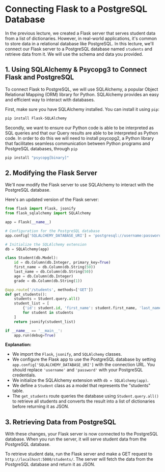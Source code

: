 # Connecting Flask to a PostgreSQL Database

In the previous lecture, we created a Flask server that serves student data from a list of dictionaries. However, in real-world applications, it's common to store data in a relational database like PostgreSQL. In this lecture, we'll connect our Flask server to a PostgreSQL database named `students` and retrieve data from it. We will use the schema and data you provided.

## 1. Using SQLAlchemy & Psycopg3 to Connect Flask and PostgreSQL

To connect Flask to PostgreSQL, we will use SQLAlchemy, a popular Object Relational Mapping (ORM) library for Python. SQLAlchemy provides an easy and efficient way to interact with databases.

First, make sure you have SQLAlchemy installed. You can install it using `pip`:

```bash
pip install Flask-SQLAlchemy
```

Secondly, we want to ensure our Python code is able to be interpreted as SQL queries and that our Query results are able to be interpreted as Python code. In order to do this we will need to install psycopg2, a Python library that facilitates seamless communication between Python programs and PostgreSQL databases, through `pip`

```bash
pip install "psycopg[binary]"
```

## 2. Modifying the Flask Server

We'll now modify the Flask server to use SQLAlchemy to interact with the PostgreSQL database.

Here's an updated version of the Flask server:

```python
from flask import Flask, jsonify
from flask_sqlalchemy import SQLAlchemy

app = Flask(__name__)

# Configuration for the PostgreSQL database
app.config['SQLALCHEMY_DATABASE_URI'] = 'postgresql://username:password@localhost/students'

# Initialize the SQLAlchemy extension
db = SQLAlchemy(app)

class Student(db.Model):
    id = db.Column(db.Integer, primary_key=True)
    first_name = db.Column(db.String(50))
    last_name = db.Column(db.String(50))
    age = db.Column(db.Integer)
    grade = db.Column(db.String(1))

@app.route('/students', methods=['GET'])
def get_students():
    students = Student.query.all()
    student_list = [
        {'id': student.id, 'first_name': student.first_name, 'last_name': student.last_name, 'age': student.age, 'grade': student.grade}
        for student in students
    ]
    return jsonify(student_list)

if __name__ == '__main__':
    app.run(debug=True)
```

**Explanation:**

- We import the `Flask`, `jsonify`, and `SQLAlchemy` classes.
- We configure the Flask app to use the PostgreSQL database by setting `app.config['SQLALCHEMY_DATABASE_URI']` with the connection URL. You should replace `'username'` and `'password'` with your PostgreSQL credentials.
- We initialize the SQLAlchemy extension with `db = SQLAlchemy(app)`.
- We define a `Student` class as a model that represents the "students" table.
- The `get_students` route queries the database using `Student.query.all()` to retrieve all students and converts the result into a list of dictionaries before returning it as JSON.

## 3. Retrieving Data from PostgreSQL

With these changes, your Flask server is now connected to the PostgreSQL database. When you run the server, it will serve student data from the PostgreSQL database.

To retrieve student data, run the Flask server and make a GET request to `http://localhost:5000/students/`. The server will fetch the data from the PostgreSQL database and return it as JSON.
